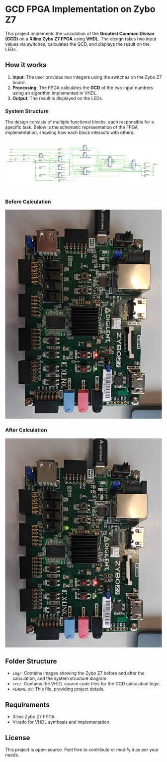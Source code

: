 # GCD FPGA Implementation on Zybo Z7

This project implements the calculation of the **Greatest Common Divisor (GCD)** on a **Xilinx Zybo Z7 FPGA** using **VHDL**. The design takes two input values via switches, calculates the GCD, and displays the result on the LEDs.

## How it works

1. **Input**: The user provides two integers using the switches on the Zybo Z7 board.
2. **Processing**: The FPGA calculates the **GCD** of the two input numbers using an algorithm implemented in VHDL.
3. **Output**: The result is displayed on the LEDs.

### System Structure

The design consists of multiple functional blocks, each responsible for a specific task. Below is the schematic representation of the FPGA implementation, showing how each block interacts with others.

![System Structure](img/structure.png)

### Before Calculation
![Zybo Before Calculation](img/zybo-1.jpg)

### After Calculation
![Zybo After Calculation](img/zybo-2.jpg)

## Folder Structure

- `img/`: Contains images showing the Zybo Z7 before and after the calculation, and the system structure diagram.
- `src/`: Contains the VHDL source code files for the GCD calculation logic.
- `README.md`: This file, providing project details.

## Requirements

- Xilinx Zybo Z7 FPGA
- Vivado for VHDL synthesis and implementation

## License

This project is open-source. Feel free to contribute or modify it as per your needs.
